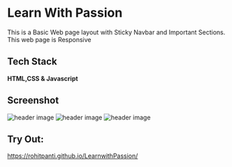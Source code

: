 
# Learn With Passion
This is a  Basic Web page layout with Sticky Navbar and Important Sections.
This web page is Responsive


## Tech Stack

**HTML,CSS & Javascript** 



## Screenshot



![header image](https://raw.github.com/Rohitpanti/LearnwithPassion/master/View1.png)
![header image](https://raw.github.com/Rohitpanti/LearnwithPassion/master/View2.png)
![header image](https://raw.github.com/Rohitpanti/LearnwithPassion/master/View3.png)


## Try Out:

https://rohitpanti.github.io/LearnwithPassion/